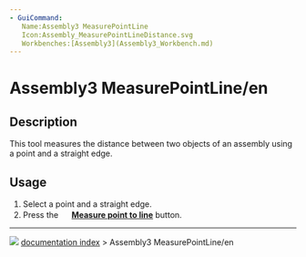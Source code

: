 ```yaml
---
- GuiCommand:
   Name:Assembly3 MeasurePointLine
   Icon:Assembly_MeasurePointLineDistance.svg
   Workbenches:[Assembly3](Assembly3_Workbench.md)
---
```


# Assembly3 MeasurePointLine/en

## Description

This tool measures the distance between two objects of an assembly using a point and a straight edge.

## Usage

1.  Select a point and a straight edge.
2.  Press the **<img src="images/Assembly_MeasurePointLineDistance.svg" width=16px> [Measure point to line](Assembly3_MeasurePointLine.md)** button.



---
![](images/Right_arrow.png) [documentation index](../README.md) > Assembly3 MeasurePointLine/en
